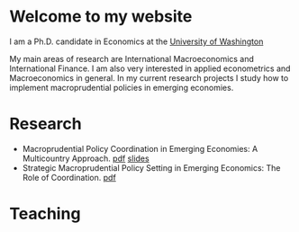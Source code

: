 # Welcome to my website
I am a Ph.D. candidate in Economics at the [University of Washington](https://econ.washington.edu)

My main areas of research are International Macroeconomics and International Finance. I am also very interested in applied econometrics and Macroeconomics in general. In my current research projects I study how to implement macroprudential policies in emerging economies. 

# Research

- Macroprudential Policy Coordination in Emerging Economies: A Multicountry Approach. [pdf](/files/papers/MaPToyStatic.pdf) [slides](/files/papers/MaPToyStatic.pdf)
- Strategic Macroprudential Policy Setting in Emerging Economics: The Role of Coordination. [pdf](/files/papers/MaPToyStatic.pdf)

# Teaching

